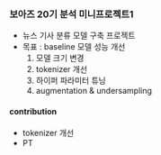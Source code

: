 ### 보아즈 20기 분석 미니프로젝트1
- 뉴스 기사 분류 모델 구축 프로젝트
- 목표 : baseline 모델 성능 개선
  1. 모델 크기 변경
  2. tokenizer 개선
  3. 하이퍼 파라미터 튜닝
  4. augmentation & undersampling

#### contribution
- tokenizer 개선
- PT
